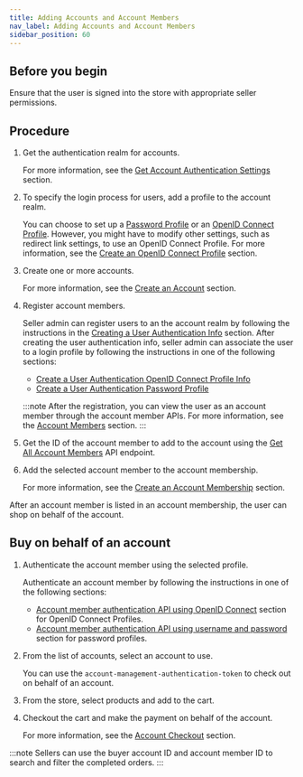 ```yaml
---
title: Adding Accounts and Account Members
nav_label: Adding Accounts and Account Members
sidebar_position: 60
---
```


## Before you begin

Ensure that the user is signed into the store with appropriate seller permissions.

## Procedure

1. Get the authentication realm for accounts.

    For more information, see the [Get Account Authentication Settings](https://beta.elasticpath.dev/guides/Authentication/get-single-sign-on-customer-token.md) section.

1. To specify the login process for users, add a profile to the account realm.

    You can choose to set up a [Password Profile](/docs/commerce-cloud/authentication/single-sign-on/password-profiles-api/overview) or an [OpenID Connect Profile](/docs/commerce-cloud/authentication/single-sign-on/openid-connect-profiles-api/openid-connect-profiles-api-overview.md). However, you might have to modify other settings, such as redirect link settings, to use an OpenID Connect Profile. For more information, see the [Create an OpenID Connect Profile](/docs/commerce-cloud/authentication/single-sign-on/openid-connect-profiles-api/create-an-oidc-profile) section.

1. Create one or more accounts.

    For more information, see the [Create an Account](/docs/commerce-cloud/accounts/using-account-management-api/create-an-account) section.

1. Register account members.

    Seller admin can register users to an the account realm by following the instructions in the [Creating a User Authentication Info](/docs/commerce-cloud/authentication/single-sign-on/user-authentication-info-api/create-a-user-authentication-info.md) section. After creating the user authentication info, seller admin can associate the user to a login profile by following the instructions in one of the following sections:

    - [Create a User Authentication OpenID Connect Profile Info](/docs/commerce-cloud/authentication/single-sign-on/user-authentication-openid-connect-profile-api/create-a-user-authentication-oidc-profile-info)
    - [Create a User Authentication Password Profile](/docs/commerce-cloud/authentication/single-sign-on/user-authentication-password-profiles-api/create-a-user-authentication-password-profile)

    :::note
    After the registration, you can view the user as an account member through the account member APIs. For more information, see the [Account Members](/docs/commerce-cloud/accounts/using-account-members-api/overview) section.
    :::

1. Get the ID of the account member to add to the account using the [Get All Account Members](/docs/commerce-cloud/accounts/using-account-members-api/get-all-account-members) API endpoint.

1. Add the selected account member to the account membership.

    For more information, see the [Create an Account Membership](/docs/commerce-cloud/accounts/using-account-membership-api/create-an-account-membership) section.

After an account member is listed in an account membership, the user can shop on behalf of the account.

## Buy on behalf of an account

1. Authenticate the account member using the selected profile.

    Authenticate an account member by following the instructions in one of the following sections:

    - [Account member authentication API using OpenID Connect](/docs/commerce-cloud/accounts/account-management-authentication/account-management-authentication-api/openid-connect-authentication) section for OpenID Connect Profiles.
    - [Account member authentication API using username and password](/docs/commerce-cloud/accounts/account-management-authentication/account-management-authentication-api/username-password-authentication) section for password profiles.


1. From the list of accounts, select an account to use.

    You can use the `account-management-authentication-token` to check out on behalf of an account.

1. From the store, select products and add to the cart.
1. Checkout the cart and make the payment on behalf of the account.

    For more information, see the [Account Checkout](/docs/commerce-cloud/checkout) section.

:::note
Sellers can use the buyer account ID and account member ID to search and filter the completed orders.
:::
